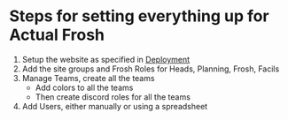 # Steps for setting everything up for Actual Frosh

1. Setup the website as specified in [Deployment](Deployment.md)
2. Add the site groups and Frosh Roles for Heads, Planning, Frosh, Facils
2. Manage Teams, create all the teams
    - Add colors to all the teams
    - Then create discord roles for all the teams
3. Add Users, either manually or using a spreadsheet
